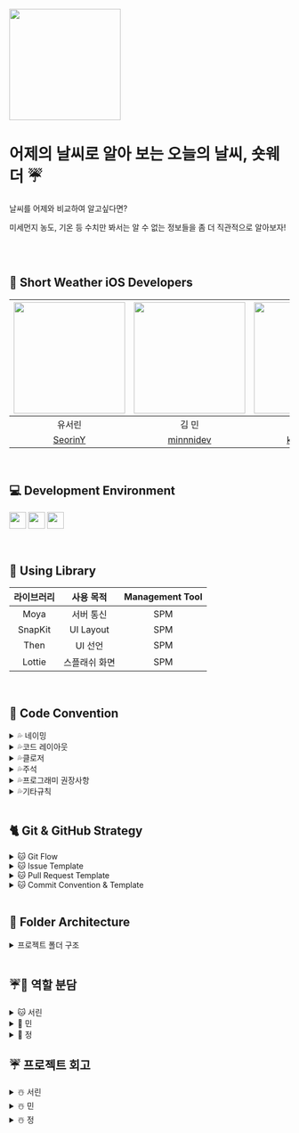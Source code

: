 <br>
<img src="https://user-images.githubusercontent.com/48792069/212345345-ae94cc27-c8d7-41f2-8033-03e6d6395b48.png" height="200">
<br>


# 어제의 날씨로 알아 보는 오늘의 날씨, 숏웨더 ☔️

날씨를 어제와 비교하여 알고싶다면?

미세먼지 농도, 기온 등 수치만 봐서는 알 수 없는 정보들을 좀 더 직관적으로 알아보자!

<br><br>
##  🫶 Short Weather iOS Developers

<img src="https://user-images.githubusercontent.com/48792069/212343055-ae397b39-205e-4215-a878-8cc9f49f5d28.png" width="200"> | <img src="https://user-images.githubusercontent.com/48792069/212342777-d26b0f33-5271-470a-8d65-eb5b326127e0.png" width="200"> | <img src="https://user-images.githubusercontent.com/48792069/212343484-461a4849-8d4d-4e56-83f6-ff3119787b40.png" width="200"> |
:---------:|:----------:|:---------:|
유서린 | 김 민 | 권 정 |
[SeorinY](https://github.com/SeorinY) | [minnnidev](https://github.com/minnnidev) | [kwonjeong](https://github.com/kwonjeong) |
<br>

## 💻 Development Environment

<img src ="https://img.shields.io/badge/Swift-5.5-orange?logo=swift" height="30"> <img src ="https://img.shields.io/badge/Xcode-14.2-blue?logo=xcode" height="30"> <img src ="https://img.shields.io/badge/iOS-16.0-white.svg" height="30">

<br>

## 📖 Using Library

라이브러리 | 사용 목적 | Management Tool
:---------:|:----------:|:---------:
Moya | 서버 통신 | SPM
SnapKit | UI Layout | SPM
Then | UI 선언 | SPM
Lottie | 스플래쉬 화면 | SPM

<br>

## 📝 Code Convention

<details>
<summary> 💦 네이밍 </summary>
<div markdown="1">

### 💧클래스, 구조체

- **UpperCamelCase** 사용

```swift
// - example

struct MyTicketResponseDTO {
}

class UserInfo {
}
```

### 💧함수

- **lowerCamelCase** 사용하고 동사로 시작

```swift
// - example

private func setDataBind() {
}
```

### 💧**뷰 전환**

- pop, push, present, dismiss
- 동사 + To + 목적지 뷰 (다음에 보일 뷰)
- dismiss는 dismiss + 현재 뷰

```swift
// - example pop, push, present

popToFirstViewController()
pushToFirstViewController()
presentToFirstViewController()

dismissFirstViewController()
```

### 💧**register**

- register + 목적어

```swift
// - example

registerXib()
registerCell()
```

### 💧서버 통신

- 서비스함수명 + WithAPI

```swift
// - example

fetchListWithAPI()

requestListWithAPI()
```

fetch는 무조건 성공

request는 실패할 수도 있는 요청

### 💧애니메이션

- 동사원형 + 목적어 + WithAnimation

```swift
showButtonsWithAnimation()
```

### 💧**델리게이트**

delegate 메서드는 프로토콜명으로 네임스페이스를 구분

**좋은 예:**

```swift
protocol UserCellDelegate {
  func userCellDidSetProfileImage(_ cell: UserCell)
  func userCell(_ cell: UserCell, didTapFollowButtonWith user: User)
}

protocol UITableViewDelegate {
	func tableview( ....) 
	func tableview...
}

protocol JunhoViewDelegate {
	func junhoViewTouched()
	func junhoViewScrolled()
}
```

Delegate 앞쪽에 있는 단어를 중심으로 메서드 네이밍하기

**나쁜 예:**

```swift
protocol UserCellDelegate {
	// userCellDidSetProfileImage() 가 옳음
  func didSetProfileImage()
  func followPressed(user: User)

  // `UserCell`이라는 클래스가 존재할 경우 컴파일 에러 발생  (userCell 로 해주자)
  func UserCell(_ cell: UserCell, didTapFollowButtonWith user: User)
}
```

함수 이름 앞에는 되도록이면 `get` 을 붙이지 않습니다.

### 💧**변수, 상수**

- **lowerCamelCase** 사용

```swift
let userName: String
```

### 💧**열거형**

- 각 case 에는 **lowerCamelCase** 사용

```swift
enum UserType {
	case viewDeveloper
	case serverDeveloper
}
```

### 💧**약어**

약어로 시작하는 경우 소문자로 표기, 그 외에는 항상 대문자

```swift
// 좋은 예:
let userID: Int?
let html: String?
let websiteURL: URL?
let urlString: String?
```

```swift
// 나쁜 예:
let userId: Int?
let HTML: String?
let websiteUrl: NSURL?
let URLString: String?
```

### 💧**기타 네이밍**

```swift
setUI() : @IBOutlet 속성 설정
setLayout() : 레이아웃 관련 코드
setDataBind() : 배열 항목 세팅. 컬렉션뷰 에서 리스트 초기 세팅할때
setAddTarget() : addtarget 모음
setDelegate() : delegate, datasource 모음
setCollectionView() : 컬렉션뷰 관련 세팅
setTableView() : 테이블뷰 관련 세팅
initCell() : 셀 데이터 초기화
registerXib() : 셀 xib 등록.
setNotification() : NotificationCenter addObserver 모음

헷갈린다? set을 쓰세요 ^^

```
</details>

<details>
<summary> 💦코드 레이아웃 </summary>
<div markdown="1">

### 💧**들여쓰기 및 띄어쓰기**

- 들여쓰기에는 탭(tab) 대신 **4개의 space**를 사용합니다.
- 콜론(`:`)을 쓸 때에는 콜론의 오른쪽에만 공백을 둡니다.
    
    `let names: [String: String]?`
    
    `let name: String`
    
- 연산자 오버로딩 함수 정의에서는 연산자와 괄호 사이에 한 칸 띄어씁니다.
    
    `func ** (lhs: Int, rhs: Int)`
    

### 💧**줄바꿈**

- 함수를 호출하는 코드가 최대 길이를 초과하는 경우에는 파라미터 이름을 기준으로 줄바꿈합니다.
**파라미터가 3개 이상이면 줄바꿈하도록!!**
    
    **단, 파라미터에 클로저가 2개 이상 존재하는 경우에는 무조건 내려쓰기합니다.**
    
    ```swift
    UIView.animate(
      withDuration: 0.25,
      animations: {
        // doSomething()
      },
      completion: { finished in
        // doSomething()
      }
    )
    ```
    
- `if let` 구문이 길 경우에는 줄바꿈하고 한 칸 들여씁니다.
    
    ```swift
    if let user = self.veryLongFunctionNameWhichReturnsOptionalUser(),
      let name = user.veryLongFunctionNameWhichReturnsOptionalName(),
      user.gender == .female {
      // ...
    }
    ```
    
- `guard let` 구문이 길 경우에는 줄바꿈하고 한 칸 들여씁니다. `else`는 마지막 줄에 붙여쓰기
    
    ```swift
    guard let user = self.veryLongFunctionNameWhichReturnsOptionalUser(),
      let name = user.veryLongFunctionNameWhichReturnsOptionalName(),
      user.gender == .female else { return }
    
    guard let self = self 
    else { return } (X)
    
    guard let self = self else { return } (O)
    ```
    

### 💧**빈 줄**

- 클래스 선언 다음에 , extension 다음에 한 줄 띄어주기
- 빈 줄에는 공백이 포함되지 않도록 합니다.  ( 띄어쓰기 쓸데없이 넣지 말기 )
- 모든 파일은 빈 줄로 끝나도록 합니다. ( 끝에 엔터 하나 넣기)
- MARK 구문 위와 아래에는 공백이 필요합니다.
    
    ```swift
    // MARK: Layout
    
    override func layoutSubviews() {
      // doSomething()
    }
    
    // MARK: Actions
    
    override func menuButtonDidTap() {
      // doSomething()
    }
    ```
    

### 💧**임포트**

모듈 임포트는 알파벳 순으로 정렬합니다. 내장 프레임워크를 먼저 임포트하고, 빈 줄로 구분하여 서드파티 프레임워크를 임포트합니다.

```swift
import UIKit

import Moya
import SnapKit
import SwiftyColor
import Then
```

```swift
import UIKit

import SwiftyColor
import SwiftyImage
import JunhoKit
import Then
import URLNavigator
```

</details>


<details>
<summary> 💦클로저 </summary>
<div markdown="1">

- 파라미터와 리턴 타입이 없는 Closure 정의시에는 `() -> Void`를 사용합니다.
    
    **좋은 예:**
    
    ```
    let completionBlock: (() -> Void)?
    ```
    
    **나쁜 예:**
    
    `let completionBlock: (() -> ())? let completionBlock: ((Void) -> (Void))?`
    
- Closure 정의시 파라미터에는 괄호를 사용하지 않습니다.
    
    **좋은 예:**
    
    ```swift
    { operation, responseObject in
      // doSomething()
    }
    ```
    
    **나쁜 예:**
    
    ```swift
    { (operation, responseObject) in
      // doSomething()
    }
    ```
    
- Closure 정의시 가능한 경우 타입 정의를 생략합니다.
    
    **좋은 예:**
    
    ```swift
    ...,
    completion: { finished in
      // doSomething()
    }
    ```
    
    **나쁜 예:**
    
    ```swift
    ...,
    completion: { (finished: Bool) -> Void in
      // doSomething()
    }
    
    completion: { data -> Void in
      // doSomething()
    } (X)
    ```
    
- Closure 호출시 또다른 유일한 Closure를 마지막 파라미터로 받는 경우, 파라미터 이름을 생략합니다.
    
    **좋은 예:**
    
    ```swift
    UIView.animate(withDuration: 0.5) {
      // doSomething()
    }
    ```
    
    **나쁜 예:**
    
    ```swift
    UIView.animate(withDuration: 0.5, animations: { () -> Void in
      // doSomething()
    })
    ```
    
</details>

<details>
<summary> 💦주석 </summary>
<div markdown="1">

코드는 가능하면 자체적으로 문서가 되어야 하므로, 코드와 함께 있는 인라인(inline) 주석은 피한다.

### 💧**MARK 주석**

```swift
// MARK: - UI Components

// MARK: - View Life Cycle

// MARK: - Initializer

// MARK: - Properties  -> setUI

// MARK: - Layout Helper  -> setLayout

// MARK: - Methods     -> registerXib, assignDelegate 등

// MARK: - @objc Methods

// MARK: Actions       -> ex) MenuButtonDidTap

// MARK: - Network
> 네트워크 목적을 가진 함수들
```

```
// MARK: - Properties

// MARK: - @IBOutlet Properties

// MARK: - @IBAction Properties

// MARK: - View Life Cycle

// MARK: - Methods
> setUI, registerXib, assignDelegate 등

// MARK: - @objc Methods

// MARK: - Network
> 네트워크 목적을 가진 함수들
```

### 💧**퀵헬프 주석**

커스텀 메서드, 프로토콜, 클래스의 경우에 퀵헬프 주석 달기

```swift
/// (서머리 부분)
/// (디스크립션 부분)
class MyClass {
    let myProperty: Int

    init(myProperty: Int) {
        self.myProperty = myProperty
    }
}

/**summary
(서머리 부분)
> (디스크립션 부분)

- parameters:
    - property: 프로퍼티
- throws: 오류가 발생하면 customError의 한 케이스를 throw
- returns: "\\(name)는 ~" String
*/
func printProperty(property: Int) {
        print(property)
    }

// 카카오 로그인 API 뜯어보면
// 서머리랑 디스크립션 엄청 잘되어있긴해
// --> 오픈 소스라서!!
// 그건 PR에서 하는걸로..?
```

- 참고 :

</details>

<details>
<summary> 💦프로그래미 권장사항 </summary>
<div markdown="1">

### 💧**Type Annotation 사용**

**좋은 예:**

```swift
let name: String = "철수"
let height: Float = "10.0"
```

**나쁜 예:**

```swift
let name = "철수"
let height = "10.0"
```

### 💧**UICollectionViewDelegate, UICollectionViewDatsource 등 시스템 프로토콜**

프로토콜을 적용할 때에는 extension을 만들어서 관련된 메서드를 모아둡니다.

**좋은 예**:

```swift
final class MyViewController: UIViewController {
  // ...
}

// MARK: - UITableViewDataSource

extension MyViewController: UITableViewDataSource {
  // ...
}

// MARK: - UITableViewDelegate

extension MyViewController: UITableViewDelegate {
  // ...
}
```

**나쁜 예:**

```swift
final class MyViewController: UIViewController, UITableViewDataSource, UITableViewDelegate {
  // ...
}

// 프로토콜 여러개를 한곳에 몰아서 때려넣지 말자!
```

</details>


<details>
<summary> 💦기타규칙 </summary>
<div markdown="1">

```
- `self` 는 최대한 사용을 지양
- `viewDidLoad()` 에서는 함수호출만
- delegate 지정, UI관련 설정 등등 모두 함수와 역할에 따라서 extension 으로 빼기
- 필요없는 주석 및 Mark 구문들 제거
```

</details>

<br>

##  🐈 Git & GitHub Strategy

<details>
<summary> 🐱 Git Flow </summary>
<div markdown="1">

1. 이슈 생성
    - 이슈 제목 : [Prefix] 작업 목표
    - 자기 라벨 + Prefix 라벨 선택
2. 로컬 브랜치 파고 작업
    - 브랜치 이름 : feature/#이슈 번호-작업 내용
3. Upstream develop 브랜치와 충돌 해결 후 Origin 레포에 브랜치 생성 및 푸쉬
4. Origin 레포 → Upstream 레포  PR 날리기
5. Upstream PR 머지 했으면  Upstream → Local main(develop) 브랜치도 머지 시켜주기

</details>

<details>
<summary> 🐱 Issue Template </summary>
<div markdown="1">

```markup
## ☔️ 이슈 요약
<!-- 이유에 대해 설명해주세요. -->
- 프로젝트 초기 세팅

## ✅ 체크 리스트
<!-- 해야 할 일을 적어주세요. -->
- [ ] 프로젝트 초기 세팅
```

</details>

<details>
<summary> 🐱 Pull Request Template </summary>
<div markdown="1">

```markup
## ☔️ 작업한 내용
<!-- 아래 리스트를 지우고, 작업 내용을 적어주세요. -->
 - 작업 내용 1
 - 작업 내용 2

## ☃️ PR POINT
<!-- 덧붙이고 싶은 내용이 있다면! -->

## 💧 스크린샷
<!-- 작업한 화면이 있다면 스크린 샷으로 첨부해주세요. -->

|    구현 내용    |   스크린샷   |
| :-------------: | :----------: |
| GIF | <img src = "" width ="250">|

## 🌈 관련 이슈
<!-- 작업한 이슈번호를 # 뒤에 붙여주세요. 수고했습니다~* -->
- Resolved: #
```

</details>

<details>
<summary> 🐱 Commit Convention & Template </summary>
<div markdown="1">

- [Prefix] #이슈번호 - 작업내용
```

#   [Feat]      : 새로운 기능 구현
#   [Fix]       : 버그, 오류 해결, 코드 수정
#   [Design]    : just 화면. 레이아웃 조정
#   [Merge]     : 머지, 충돌 해결
#   [Refactor]  : 프로덕션 코드 리팩토링
#   [Comment]   : 필요한 주석 추가 및 변경
#   [Docs]      : README나 WIKI 등의 문서 개정
#   [Chore]     : 빌드 태스트 업데이트, 패키지 매니저를 설정하는 경우(프로덕션 코드 변경 X)
#   [Setting]   : 초기 세팅
#   [Rename]    : 파일 혹은 폴더명을 수정하거나 옮기는 작업만인 경우
#   [Remove]    : 파일 혹은 폴더명을 수정하거나 옮기는 작업만인 경우

#   [커밋 타입]   : 설명!!

# Commit Example!!
# [Feat]#1 - ~~기능 추가!
#
# 설명을 덧붙이고 싶다면 이 예시처럼 위에 commit 메세지와 한 칸 띄고 작성하면 돼용  <바디에 들어감>
```

</details>

<br>

## 📂 Folder Architecture

<details>
<summary> 프로젝트 폴더 구조 </summary>
<div markdown="1">

```bash
├── 📂 Application
│   ├── AppDelegate
│   └── SceneDelegate
├── 📂 Data
│   ├── 📂 DTO
│   └── 📂 Model
├── 📂 Network
│   ├── 📂 APIService
│   │   └── 📂 Main
│   │        ├── MainAPI
│   │        └── MainService
│   └── 📂 Foundation
│       ├── APIConst
│       ├── GerneralResponse
│       ├── NetworkLoggerPlugin 
│       └── URLConst
├── 📂 Presentation
│   └── 📂 Common
│       └── BaseViewController
├── 📂 Resource
│   ├── 📂 AssetCatalog
│   │   ├── Assets.xcassets
│   │   ├── Color.xcassets
│   │   └── Image.xcassets
│   ├── 📂 Font
│   ├── Info.plist
│   └── LaunchScreen.storyboard
└── 📂 Util
    ├── 📂 Extension
    │   ├── Encodable +
    │   └── UIFont +
    ├── 📂 NameSpace
    │   ├── Color
    │   ├── Image
    │   └── PretendardType
    ├── 📂 Protocol
    └── 📂 StyleGuide
        └── FontLevel
```
</details>

<br>
	
## ☔🌂 역할 분담

<details>
<summary> 🐱 서린 </summary>
<div markdown="1">

- Splash 화면
    - 로티파일을 실행하고, 애니메이션이 끝나면 아래 로직을 실행함
    - User Default 에 device 토큰이 저장되어 있는지 검사함 (기기 등록 시 랜덤스트링으로 device 토큰을 구현했기 때문에)
        - device 토큰이 있다면 서버에 device 토큰을 보내서 유저 정보가 디비에 있는지 확인
            - 디비에 유저가 있다면  authorization - jwt 토큰을 저장해서 헤더에 넣어줌
            - 디비에 유저가 없다면 정보입력 폼으로 이동
        - device 토큰이 없다면 정보입력 폼으로 이동
- Local(Base)ViewController
    모든 뷰들의 공통적인 부분들을 BaseViewController 로 구현해서, 상속 받으면 저절도 생성되게 만들었다
    
    - BaseViewController
        - sideMenuView의 레이아웃을 화면 밖으로 잡고, 햄버거 버튼이 눌렸을 때 sideMenuView의 레이아웃이 변경되게 했다, 그리고 애니메이션으로 구현했다
    - LocalBaseViewController
        - 지역을 등록할 수 있는 모든 뷰 들은, 여러 지역들을 각 Cell로 나타내기 위해 화면에 꽉차는 CollectionView 를 만들었다,
        - page 방식으로 넘어가게 만들었다
    
- 오늘 날씨 1 뷰 ( UIView )
    서버 통신을 하고 위 컴포넌트들에 데이터 바인딩 시켜주었다.
    
    특보, 미세, 초미세 먼지 라벨들을 CollectionView로 구현했고, 특보가 비었다면 미세, 초미세 셀만 나타나게 등록했다.
    
    날씨의 모든 경우의 수를 enum으로 만들었고, enum에 각 케이스에 맞는 반환값들을 리턴하는 함수를 만들어서 에셋과, 백그라운드 컬러 등을 매치시켰다.
    
    버튼이 눌렸을 때 어제 날씨와 비교하는 라벨을 hidden 처리를 풀어주고,
    
    3초가 지난 후 다시 hidden 처리를 해서 3초후 사라지게 만들었다.
    
    이 뷰와 오늘 날씨 뷰 2를 스크롤뷰에 넣었다 → 스크롤 뷰가 위로 당겨졌을 때 새로고침을 구현했다,
    
    새로 고침을 하기 전에 서버통신을 다시 해서 데이터를 바인딩 시켜주었다
    
- 정보 입력 서버 통신
    정보 입력이 완료된 후 확인 버튼을 누르면 서버에 유저 정보와, 디바이스 토큰 (랜덤 스트링) 을 생성해서 전달해준다. 디바이스 토큰(랜덤 스트링) 을 기기에 저장하고, 서버에서 온 Autherization ( jwt Token ) 을 헤더에 넣어준다.
	
		
</details>
	
<details>
<summary> 🐰 민 </summary>
<div markdown="1">

### 오늘날씨 2
`전체 tableView`

- 전체 뷰를 tableView로 구현하고 외출 시간, 귀가 시간/시간대별 날씨/오늘 날씨 정보를 각 셀로 구현함.

`외출 시간, 귀가시간대 Cell`

- 외출 시간, 외출 시간대 날씨 이미지, 외출 시간대 날씨로 이루어진 외출 시간대 stackVIew와 귀가 시간, 귀가 시간대 날씨 이미지, 귀가 시간대 날씨로 이루어진 귀가 시간대 stackView를 stackView로 묶어 구현함.

`시간대별 날씨 Cell`

- 시간대별 날씨 Cell 안에 collectionView를 추가하여 좌우 스와이프 구현함
- enum으로 시간별 날씨/시간별 강수로 구분함
- 데이터를 새로 불러오도록 함수를 정의하여 날씨 버튼 혹은 강수 버튼이 클릭될 때마다 함수를 실행하여 서버와 통신함.

`오늘 날씨 정보 Cell` 

- stackView로 습도, 일출/일몰, 미세먼지, 초미세먼지 뷰 구현
- 미세먼지/초미세먼지 - 서버로부터 [1: 좋음 2: 보통 3:나쁨 4: 심각] 형태로 받고, enum 사용하여 대응시키는 방법으로 미세먼지/초미세먼지 이미지 보여줌

---
	
### 설정
`설정 초기뷰`

- 전체 tableView로 구현

`외출/귀가시간대 설정`

- 정이 뷰 쇽샥

`알림 설정`

- 전체 알림 뷰는 UIView로 만들고 기상시간대 알림/취침시간대 알림/특보 알림은 tableView로 구현
    
    ⇒ 전체 알림 토글 버튼을 클릭하여 알람 on시 `tableView.isHidden = false` 로 tableView 보여주고, 알람 off 시 `tableView.isHidden = true` 로 tableView 숨김 처리
</details>

<details>
<summary> 🐸 정 </summary>
<div markdown="1">

### 정보 입력
    
- 정보 입력폼을 FirstInfoViewController, SecondInfoViewController로 나누어서 구현
- 두개의 뷰컨트롤러 모두 EnterInfoCollectionView를 이용해 입력창을 구현

`FirstInfoViewController`

- EnterInfoCollectionView를 이용해 입력창을 구현히고, 각각의 셀을 누르면 SettingBaseViewController가 present 형식으로 나오게 만들었고, UISheetPresentationController를 이용해 뷰컨트롤러의 hgieht를 각각 지정해주었다
- SettingBaseViewController를 재사용해 ListTableViewCell을 이용해 성별, 연령대, 온도 민감도가 각각의 셀마다 다르게 뜨도록 설정
    - ListTableViewCell을 선택하면 dismiss가 되고 선택한 내용이 FirstInfoController로 전달되고 그 내용이 또 EnterInfoControllerView가 생성될 때 전달되도록 delegate로 설정

`SecondInfoViewController`

- 위와 마찬가지롤 EnterInfoCollectionView를 이용해 입력창을 구현하고 셀을 누르면 TimeInfoViewController가 present 형식으로 나오도록 구현
- UIPickerView를 이용해 DatePicker과 유사하게 구현
- 저장 버튼을 누르면 dismiss 되고 선택한 String이 SecondInfoController로 전달 → EnterInfoControllerView로 전달
- timeToString 함수 → 서버에 보낼 데이터
	
---
	
### 주간날씨

- collection reusable 뷰로 일별예보, 오전 / 오후, 최저 / 최고 라벨을 스크롤할 수 있도록 구현
- collectionview cell을 이용해서 반복되는 부분을 구현
	
</details>
	
## ☔️ 프로젝트 회고

<details>
<summary> ☃️ 서린 </summary>
<div markdown="1">

- 테이블 뷰 Reusable Header 생성 시 섹션마다 공백이 생겼다. 모든 헤더들의 높이를 0으로 설정해주어도 문제가 해결되지 않았고, 계층을 나눠 본 결과 섹션들 사이에 헤더가 있는 것이 아님. 
    - tableView 생성할 때 Style 을 group 으로 생성해서 문제를 해결함
    
- 사이드 메뉴바를 가장 위에 띄워줘야 하는데 NavigationBar가 뷰로 덮히지 않아서 네비게이션 아이템들이 사이드 메뉴바로 가려지지 않았다
    - 네비게이션 바를 없애고, 버튼과 라벨로 구현해서 사이드 메뉴 바를 맨 위로 덮히게 함
- 셀들의 UI 상태가 변한 후 Reusable 될 경우 인덱스가 뒤바뀌어서 셀들의 UI 가 뒤섞이게 된 오류가 있었다
    - cellForItemAt 함수에서 모든 셀들의 UI를 초기화해주었다.
- 앱잼 전체 회고
    - 이번 앱잼을 통해 팀원 전체가 함께 프로젝트를 진행하고, 협업을 진행하며 통일된 코드를 작성하는 법을 배웠으면 좋겠다는 목표를 가지고 프로젝트를 진행했었다. 그렇게 통일된 방향을 가진 코드를 작성하려다보니,  코드를 수정하는데 리소스가 많이 들어갔고, 기능 구현에도 리소스가 많이 들어가다보니 팀원들끼리 서로의 코드에 이유를 소통하는데 부족함이 있었다.
    - 코드에 더 신경이 가다보니 팀원들에게 신경을 잘 써주지 못 한것 같아서 미안함이 조금 있다.
</details>

<details>
<summary> ☃️ 민 </summary>
<div markdown="1">

- enum 사용하기
    
    <Swift enum을 이용해서 사소하게 코드를 개선해보자>라는 아티클을 보고 case로 나뉘어질 때 enum을 사용해 보기로 하였다. 참고하지 않고 처음부터 코드를 써 보는 것은 처음이라 rawValue와 이를 사용하는 방법을 공부하고 SOPT iOS 팀원들의 코드를 보며 공부하여 코드를 정리하고, 다른 팀원들도 이해할 수 있게 하려고 했다.
    
- 설정 뷰 - 전체 알림을 켰을 때 다른 알림들을 선택하는 창이 나오도록 하려면
    
    처음에 tableView Expandable Cell 같은 것을 사용해 보려 하였으나, cell을 선택하는 것이 아니라 토글 버튼을 선택하면 뷰가 나오도록 구현하기 위해서 tableView 숨김 처리를 했다.
    
</details>

<details>
<summary> ☃️ 정 </summary>
<div markdown="1">

- 테이블 뷰 생성 시 cell 마다 여백을 주는 것이 까다로움
    - 섹션마다 여백을 주는 것이 아닌 cell마다 여백이 필요하다면 컬렉션 뷰 사용
    - 위, 아래, 좌 우 여백 다 포함!
        
        → tableView 선언할 때 `UITableView(frame: .zero, style: .grouped)` 로 선언한 뒤 setDataBind 함수로 값 전달할 때 `listDatas[indexPath.section]` 로 전달하기 그렇게 하면 셀마다 여백을 줄 수 있음
        
- present할 때 modal의 높이를 조정하는 방법을 고민했는데 처음엔 서린이오빠가 햄버거 바를 만든 것처럼 직접 만들어보려고 했으나 iOS 16 버전에서 생긴 UIPresentationController를 이용해서 간단하게 높이를 조절할 수 있었다
- width height를 직접 주는 방식보다는 leading trailing을 이용해서 레이아웃을 잡는 것이 더 다양한 기기에서 레이아웃이 잘 잡히는 것을 배웠다
- DatePicker를 이용하면 1시간 간격으로 시간 선택이 불가해서 UIPicker를 이용해 DatePicker와 유사하게 제작
    - enum 형식으로 셀 이름을 전달해주고 resetTime 함수를 만들어서 초기값을 설정
- 시간을 오전 10시, 11시 ,12시로 설정하니 서버와 통신이 되지 않는 오류가 있었는데 값이 “오전”일때 두자리수 시간일 경우를 생각하지 않아서 값이 “01100” 으로 들어가는 경우였다. 두자리수일 때 리턴값을 다르게 설정해주었더니 해결되었다
- 앱잼 전체 회고
    - 기초가 많이 부족하다는 것을 느꼈고 단기간 내에 정말 많은 것을 배워서 언니오빠한테 감사했다. 그래도 맡은 일을 해낼 때마다 기분이 좋았다
    
</details>
